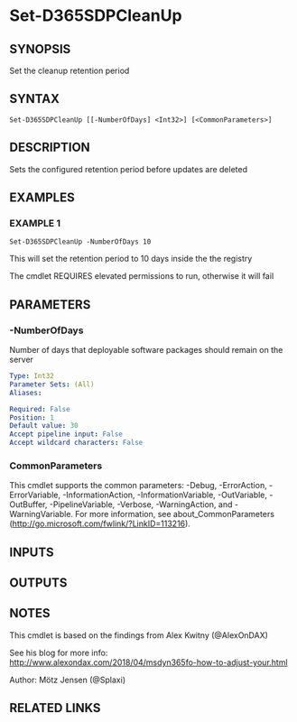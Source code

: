 ﻿---
external help file: d365fo.tools-help.xml
Module Name: d365fo.tools
online version:
schema: 2.0.0
---

# Set-D365SDPCleanUp

## SYNOPSIS
Set the cleanup retention period

## SYNTAX

```
Set-D365SDPCleanUp [[-NumberOfDays] <Int32>] [<CommonParameters>]
```

## DESCRIPTION
Sets the configured retention period before updates are deleted

## EXAMPLES

### EXAMPLE 1
```
Set-D365SDPCleanUp -NumberOfDays 10
```

This will set the retention period to 10 days inside the the registry

The cmdlet REQUIRES elevated permissions to run, otherwise it will fail

## PARAMETERS

### -NumberOfDays
Number of days that deployable software packages should remain on the server

```yaml
Type: Int32
Parameter Sets: (All)
Aliases:

Required: False
Position: 1
Default value: 30
Accept pipeline input: False
Accept wildcard characters: False
```

### CommonParameters
This cmdlet supports the common parameters: -Debug, -ErrorAction, -ErrorVariable, -InformationAction, -InformationVariable, -OutVariable, -OutBuffer, -PipelineVariable, -Verbose, -WarningAction, and -WarningVariable.
For more information, see about_CommonParameters (http://go.microsoft.com/fwlink/?LinkID=113216).

## INPUTS

## OUTPUTS

## NOTES
This cmdlet is based on the findings from Alex Kwitny (@AlexOnDAX)

See his blog for more info:
http://www.alexondax.com/2018/04/msdyn365fo-how-to-adjust-your.html

Author: Mötz Jensen (@Splaxi)

## RELATED LINKS
